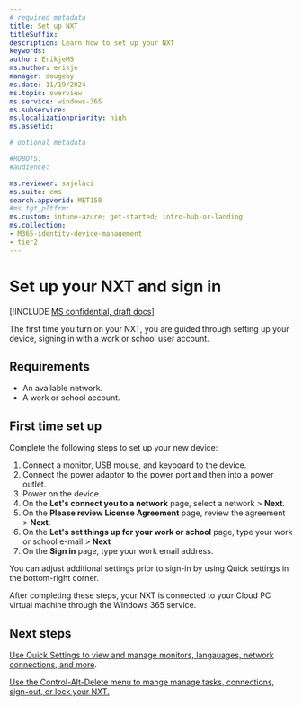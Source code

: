 ```yaml
---
# required metadata
title: Set up NXT
titleSuffix:
description: Learn how to set up your NXT
keywords:
author: ErikjeMS  
ms.author: erikje
manager: dougeby
ms.date: 11/19/2024
ms.topic: overview
ms.service: windows-365
ms.subservice:
ms.localizationpriority: high
ms.assetid: 

# optional metadata

#ROBOTS:
#audience:

ms.reviewer: sajelaci
ms.suite: ems
search.appverid: MET150
#ms.tgt_pltfrm:
ms.custom: intune-azure; get-started; intro-hub-or-landing
ms.collection:
- M365-identity-device-management
- tier2
---
```


# Set up your NXT and sign in

[!INCLUDE [MS confidential, draft docs](../includes/draft-doc.md)]

The first time you turn on your NXT, you are guided through setting up your device, signing in with a work or school user account.

## Requirements

- An available network.
- A work or school account.

## First time set up

Complete the following steps to set up your new device:

1. Connect a monitor, USB mouse, and keyboard to the device.
2. Connect the power adaptor to the power port and then into a power outlet.
3. Power on the device.
4. On the **Let's connect you to a network** page, select a network > **Next**.
5. On the **Please review License Agreement** page, review the agreement > **Next**.
6. On the **Let's set things up for your work or school** page, type your work or school e-mail > **Next**
7. On the **Sign in** page, type your work email address.

You can adjust additional settings prior to sign-in by using Quick settings in the bottom-right corner.

After completing these steps, your NXT is connected to your Cloud PC virtual machine through the Windows 365 service.

<!-- ########################## -->
## Next steps

[Use Quick Settings to view and manage monitors, langauages, network connections, and more](quick-settings.md).

[Use the Control-Alt-Delete menu to mange manage tasks, connections, sign-out, or lock your NXT.](control-alt-delete.md)
